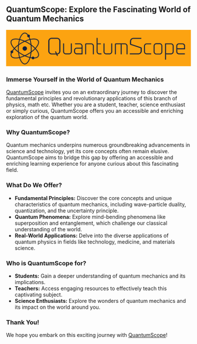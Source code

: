 ## QuantumScope: Explore the Fascinating World of Quantum Mechanics

![QuantumScope](./assets/brand.png)

### Immerse Yourself in the World of Quantum Mechanics

[QuantumScope](https://redeemedspoon.github.io/QuantumScope/) invites you on an extraordinary journey to discover the fundamental principles and revolutionary applications of this branch of physics, math etc. Whether you are a student, teacher, science enthusiast or simply curious, QuantumScope offers you an accessible and enriching exploration of the quantum world.

### Why QuantumScope?

Quantum mechanics underpins numerous groundbreaking advancements in science and technology, yet its core concepts often remain elusive. QuantumScope aims to bridge this gap by offering an accessible and enriching learning experience for anyone curious about this fascinating field.

### What Do We Offer?

* **Fundamental Principles:** Discover the core concepts and unique characteristics of quantum mechanics, including wave-particle duality, quantization, and the uncertainty principle.
* **Quantum Phenomena:** Explore mind-bending phenomena like superposition and entanglement, which challenge our classical understanding of the world.
* **Real-World Applications:** Delve into the diverse applications of quantum physics in fields like technology, medicine, and materials science.

### Who is QuantumScope for?

* **Students:** Gain a deeper understanding of quantum mechanics and its implications.
* **Teachers:** Access engaging resources to effectively teach this captivating subject.
* **Science Enthusiasts:** Explore the wonders of quantum mechanics and its impact on the world around you.

### Thank You!

We hope you embark on this exciting journey with [QuantumScope](https://redeemedspoon.github.io/QuantumScope/)!